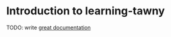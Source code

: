 # Introduction to learning-tawny

TODO: write [great documentation](http://jacobian.org/writing/what-to-write/)
